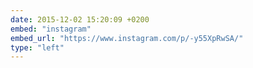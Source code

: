 ```yaml
---
date: 2015-12-02 15:20:09 +0200
embed: "instagram"
embed_url: "https://www.instagram.com/p/-y55XpRwSA/"
type: "left"
---
```

